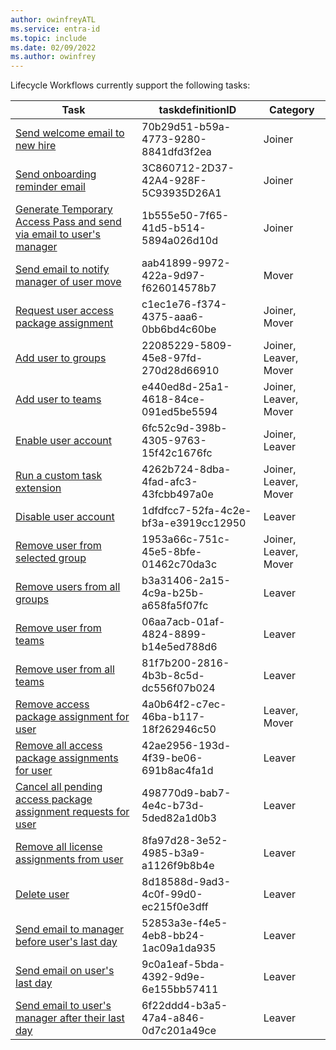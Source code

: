 ```yaml
---
author: owinfreyATL
ms.service: entra-id
ms.topic: include
ms.date: 02/09/2022
ms.author: owinfrey
---
```


<!-- This include file is referenced in the Microsoft Graph docs repo. -->

Lifecycle Workflows currently support the following tasks:

|Task  |taskdefinitionID  |Category  |
|---------|---------|---------|
|[Send welcome email to new hire](../id-governance/lifecycle-workflow-tasks.md#send-welcome-email-to-new-hire)     |   70b29d51-b59a-4773-9280-8841dfd3f2ea      | Joiner         |
|[Send onboarding reminder email](../id-governance/lifecycle-workflow-tasks.md#send-onboarding-reminder-email)     |   3C860712-2D37-42A4-928F-5C93935D26A1     | Joiner         |
|[Generate Temporary Access Pass and send via email to user's manager](../id-governance/lifecycle-workflow-tasks.md#generate-temporary-access-pass-and-send-via-email-to-users-manager)     |  1b555e50-7f65-41d5-b514-5894a026d10d       | Joiner         |
|[Send email to notify manager of user move](../id-governance/lifecycle-workflow-tasks.md#send-email-to-notify-manager-of-user-move)     |  aab41899-9972-422a-9d97-f626014578b7       | Mover         |
|[Request user access package assignment](../id-governance/lifecycle-workflow-tasks.md#request-user-access-package-assignment)     |  c1ec1e76-f374-4375-aaa6-0bb6bd4c60be       | Joiner, Mover         |
|[Add user to groups](../id-governance/lifecycle-workflow-tasks.md#add-user-to-groups)     |    22085229-5809-45e8-97fd-270d28d66910     | Joiner, Leaver, Mover |
|[Add user to teams](../id-governance/lifecycle-workflow-tasks.md#add-user-to-teams)      |  e440ed8d-25a1-4618-84ce-091ed5be5594       | Joiner, Leaver, Mover |
|[Enable user account](../id-governance/lifecycle-workflow-tasks.md#enable-user-account)     |    6fc52c9d-398b-4305-9763-15f42c1676fc     | Joiner, Leaver |
|[Run a custom task extension](../id-governance/lifecycle-workflow-tasks.md#run-a-custom-task-extension)    |    4262b724-8dba-4fad-afc3-43fcbb497a0e    | Joiner, Leaver, Mover |
|[Disable user account](../id-governance/lifecycle-workflow-tasks.md#disable-user-account)     |   1dfdfcc7-52fa-4c2e-bf3a-e3919cc12950      | Leaver |
|[Remove user from selected group](../id-governance/lifecycle-workflow-tasks.mdd#remove-user-from-selected-groups)     |   1953a66c-751c-45e5-8bfe-01462c70da3c      | Joiner, Leaver, Mover |
|[Remove users from all groups](../id-governance/lifecycle-workflow-tasks.md#remove-users-from-all-groups)     |    b3a31406-2a15-4c9a-b25b-a658fa5f07fc     | Leaver |
|[Remove user from teams](../articles/active-directory/governance/lifecycle-workflow-tasks.md#remove-user-from-teams)    |    06aa7acb-01af-4824-8899-b14e5ed788d6     | Leaver        |
|[Remove user from all teams](../id-governance/lifecycle-workflow-tasks.md#remove-users-from-all-teams)     |    81f7b200-2816-4b3b-8c5d-dc556f07b024     | Leaver        |
|[Remove access package assignment for user](../id-governance/lifecycle-workflow-tasks.md#remove-access-package-assignment-for-user)     |    4a0b64f2-c7ec-46ba-b117-18f262946c50     | Leaver, Mover        |
|[Remove all access package assignments for user](../id-governance/lifecycle-workflow-tasks.md#remove-all-access-package-assignments-for-user)     |    42ae2956-193d-4f39-be06-691b8ac4fa1d     | Leaver        |
|[Cancel all pending access package assignment requests for user](../id-governance/lifecycle-workflow-tasks.md#cancel-all-pending-access-package-assignment-requests-for-user)     |    498770d9-bab7-4e4c-b73d-5ded82a1d0b3    | Leaver        |
|[Remove all license assignments from user](../id-governance/lifecycle-workflow-tasks.md#remove-all-license-assignments-from-user)     | 8fa97d28-3e52-4985-b3a9-a1126f9b8b4e         | Leaver |
|[Delete user](../id-governance/lifecycle-workflow-tasks.md#delete-user)    |    8d18588d-9ad3-4c0f-99d0-ec215f0e3dff     | Leaver         |
|[Send email to manager before user's last day](../id-governance/lifecycle-workflow-tasks.md#send-email-to-manager-before-users-last-day)    |    52853a3e-f4e5-4eb8-bb24-1ac09a1da935     | Leaver         |
|[Send email on user's last day](../id-governance/lifecycle-workflow-tasks.md#send-email-on-users-last-day)    |    9c0a1eaf-5bda-4392-9d9e-6e155bb57411     | Leaver         |
|[Send email to user's manager after their last day](../id-governance/lifecycle-workflow-tasks.md#send-email-to-users-manager-after-their-last-day)    |    6f22ddd4-b3a5-47a4-a846-0d7c201a49ce     | Leaver         |
